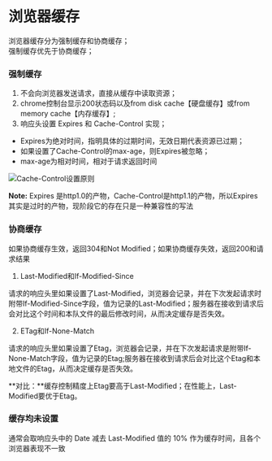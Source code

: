 # 浏览器缓存

浏览器缓存分为强制缓存和协商缓存；  
强制缓存优先于协商缓存；

### 强制缓存

1. 不会向浏览器发送请求，直接从缓存中读取资源；  
2. chrome控制台显示200状态码以及from disk cache【硬盘缓存】或from memory cache【内存缓存】;  
3. 响应头设置 Expires 和 Cache-Control 实现；  
 - Expires为绝对时间，指明具体的过期时间，无效日期代表资源已过期；  
 - 如果设置了Cache-Control的max-age，则Expires被忽略；  
 - max-age为相对时间，相对于请求返回时间

![Cache-Control设置原则](https://haitao.nos.netease.com/a23444f8-eb0b-4528-b869-3668bf217160_820_739.webp)

**Note:** Expires 是http1.0的产物，Cache-Control是http1.1的产物，所以Expires其实是过时的产物，现阶段它的存在只是一种兼容性的写法

### 协商缓存

如果协商缓存生效，返回304和Not Modified；如果协商缓存失效，返回200和请求结果

1. Last-Modified和If-Modified-Since

请求的响应头里如果设置了Last-Modified，浏览器会记录，并在下次发起请求时附带If-Modified-Since字段，值为记录的Last-Modified；服务器在接收到请求后会对比这个时间和本队文件的最后修改时间，从而决定缓存是否失效。

2. ETag和If-None-Match

请求的响应头里如果设置了Etag，浏览器会记录，并在下次发起请求是附带If-None-Match字段，值为记录的Etag;服务器在接收到请求后会对比这个Etag和本地文件的Etag，从而决定缓存是否失效。

**对比：**缓存控制精度上Etag要高于Last-Modified；在性能上，Last-Modified要优于Etag。

### 缓存均未设置

通常会取响应头中的 Date 减去 Last-Modified 值的 10% 作为缓存时间，且各个浏览器表现不一致